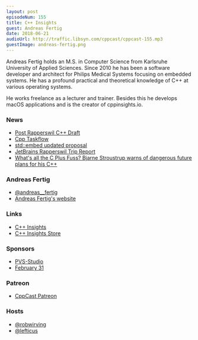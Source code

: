 ```yaml
---
layout: post
episodeNum: 155
title: C++ Insights
guest: Andreas Fertig
date: 2018-06-21
audioUrl: http://traffic.libsyn.com/cppcast/cppcast-155.mp3
guestImage: andreas-fertig.png
---
```


Andreas Fertig holds an M.S. in Computer Science from Karlsruhe University of Applied Sciences. Since 2010 he has been a software developer and architect for Philips Medical Systems focusing on embedded systems. He has a profound practical and theoretical knowledge of C++ at various operating systems. 

He works freelance as a lecturer and trainer. Besides this he develops macOS applications and is the creator of cppinsights.io.

### News ###

 - [Post Rapperswil C++ Draft](https://github.com/cplusplus/draft/milestone/11)
 - [Cpp Taskflow](https://github.com/cpp-taskflow/cpp-taskflow)
 - [std::embed updated proposal](https://rawgit.com/ThePhD/embed/master/papers/d1040%20-%20embed.html)
 - [JetBrains Rapperswil Trip Report](https://blog.jetbrains.com/clion/2018/06/iso-cpp-committee-rapperswil-2018-trip-report/)
 - [What's all the C Plus Fuss? Bjarne Stroustrup warns of dangerous future plans for his C++](https://www.theregister.co.uk/2018/06/18/bjarne_stroustrup_c_plus_plus/)
 
### Andreas Fertig ###

 - [@andreas__fertig](https://twitter.com/andreas__fertig)
 - [Andreas Fertig's website](https://www.andreasfertig.info/index.html)

### Links ###

 - [C++ Insights](https://cppinsights.io/)
 - [C++ Insights Store](https://shop.spreadshirt.de/cpp-insights)

### Sponsors ###

- [PVS-Studio](https://www.viva64.com/pvs-studio)
- [February 31](https://www.viva64.com/en/b/0550/)

### Patreon ###

- [CppCast Patreon](https://www.patreon.com/CppCast)

### Hosts ###

- [@robwirving](https://twitter.com/robwirving)
- [@lefticus](https://twitter.com/lefticus)

